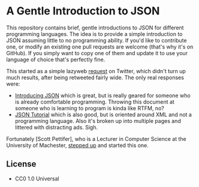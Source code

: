 # A Gentle Introduction to JSON

This repository contains brief, gentle introductions to JSON for different
programming languages. The idea is to provide a simple introduction to JSON
assuming little to no programming ability. If you'd like to contribute one, or 
modify an existing one pull requests are welcome (that's why it's on GitHub).
If you simply want to copy one of them and update it to use your language of
choice that's perfectly fine.

This started as a simple lazyweb 
[request](https://twitter.com/edsu/status/619520456383709184) on Twitter, which
didn't turn up much results, after being retweeted fairly wide. The only real
responses were:

* [Introducing JSON](http://www.json.org/) which is great, but is really 
geared for someone who is already comfortable programming. Throwing this
document at someone who is learning to program is kinda like RTFM, no?
* [JSON Tutorial](http://www.w3schools.com/json/) which is also good, but is 
oriented around XML and not a programming language. Also it's broken up into 
multiple pages and littered with distracting ads. Sigh.

Fortunately [Scott Pettifer], who is a Lecturer in Computer Science at the University of Machester, [stepped up](https://twitter.com/srp/status/619523126519574528) and started this one. 

## License 

* CC0 1.0 Universal
